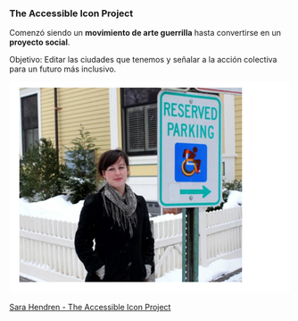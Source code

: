 ### The Accessible Icon Project

Comenzó siendo un __movimiento de arte guerrilla__ hasta convertirse en un __proyecto social__.

Objetivo: Editar las ciudades que tenemos y señalar a la acción colectiva para un futuro más inclusivo.

![Old accessibility icon](media/sarahendren.png)  <!-- .element: style="height: 300px;" --> 

[Sara Hendren - The Accessible Icon Project](http://accessibleicon.org/)